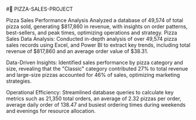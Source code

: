 #🍕 PIZZA-SALES-PROJECT

Pizza Sales Performance Analysis 
Analyzed a database of 49,574 of total pizza sold, generating $817,860 in revenue, with insights on order patterns, best-sellers, and peak times, optimizing operations and strategy. Pizza Sales Data Analysis: Conducted in-depth analysis of over 49,574 pizza sales records using Excel, and Power BI to extract key trends, including total revenue of $817,860 and an average order value of $38.31.

Data-Driven Insights: Identified sales performance by pizza category and size, revealing that the "Classic" category contributed 27% to total revenue and large-size pizzas accounted for 46% of sales, optimizing marketing strategies.

Operational Efficiency: Streamlined database queries to calculate key metrics such as 21,350 total orders, an average of 2.32 pizzas per order, average daily order of 138.47 and busiest ordering times during weekends and evenings for resource allocation.
